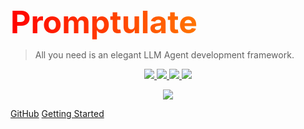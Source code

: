 <!-- _coverpage.md -->

<style>
.title {
    font-weight: bold;
    font-size: 50px;
    background-size: 400% 400%;
    background-image: linear-gradient(to right, #ff0000, #ff8000, #d83b01, #000000, #00d0ff, #9000ff,#ff008c);
    -webkit-background-clip: text;
    animation: text-color-gradient 10s ease infinite;
    color: transparent;
}
@keyframes text-color-gradient {
  0%{background-position:0% 50%}
  50%{background-position:100% 50%}
  100%{background-position:0% 50%}
}
</style>


<div class="title">Promptulate</div>

> All you need is an elegant LLM Agent development framework.


<p align="center">
    <a target="_blank" href="">
        <img src="https://img.shields.io/badge/License-Apache%202.0-blue.svg?label=license" />
    </a>
    <a target="_blank" href=''>
        <img src="https://img.shields.io/github/release/Undertone0809/promptulate/all.svg?style=flat-square"/>
    </a>
    <a target="_blank" href=''>
        <img src="https://bestpractices.coreinfrastructure.org/projects/3018/badge"/>
   </a>
    <a target="_blank" href=''>
        <img src="https://static.pepy.tech/personalized-badge/cushy-storage?period=month&units=international_system&left_color=grey&right_color=blue&left_text=Downloads/Week"/>
   </a>
</p>



<p align="center">
  <img src="https://zeeland-bucket.oss-cn-beijing.aliyuncs.com/images/promptulate_logo_new.png"/>
</p>



[GitHub](https://github.com/Undertone0809/cushy-storage)
[Getting Started](/README.md)

